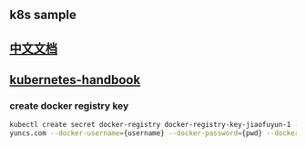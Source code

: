 ## k8s sample
## [中文文档](http://docs.kubernetes.org.cn/)
## [kubernetes-handbook](https://jimmysong.io/kubernetes-handbook/)

### create docker registry key
```bash
kubectl create secret docker-registry docker-registry-key-jiaofuyun-1 --docker-server=registry.cn-beijing.ali
yuncs.com --docker-username={username} --docker-password={pwd} --docker-email={email}
```